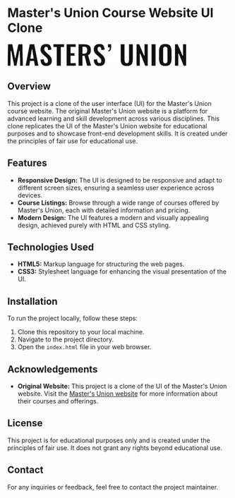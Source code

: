 # Master's Union Course Website UI Clone

![Master's Union Logo](./assets/logo.svg)

## Overview
This project is a clone of the user interface (UI) for the Master's Union course website. The original Master's Union website is a platform for advanced learning and skill development across various disciplines. This clone replicates the UI of the Master's Union website for educational purposes and to showcase front-end development skills. It is created under the principles of fair use for educational use.

## Features
- **Responsive Design:** The UI is designed to be responsive and adapt to different screen sizes, ensuring a seamless user experience across devices.
- **Course Listings:** Browse through a wide range of courses offered by Master's Union, each with detailed information and pricing.
- **Modern Design:** The UI features a modern and visually appealing design, achieved purely with HTML and CSS styling.

## Technologies Used
- **HTML5:** Markup language for structuring the web pages.
- **CSS3:** Stylesheet language for enhancing the visual presentation of the UI.

## Installation
To run the project locally, follow these steps:
1. Clone this repository to your local machine.
2. Navigate to the project directory.
3. Open the `index.html` file in your web browser.

## Acknowledgements
- **Original Website:** This project is a clone of the UI of the Master's Union website. Visit the [Master's Union website](https://mastersunion.org/pgp-technology-and-business-management) for more information about their courses and offerings.

## License
This project is for educational purposes only and is created under the principles of fair use. It does not grant any rights beyond educational use.

## Contact
For any inquiries or feedback, feel free to contact the project maintainer.
